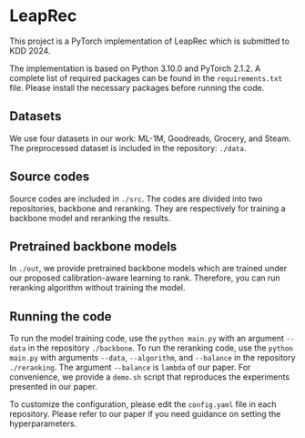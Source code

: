# LeapRec
This project is a PyTorch implementation of LeapRec which is submitted to KDD 2024.

The implementation is based on Python 3.10.0 and PyTorch 2.1.2.
A complete list of required packages can be found in the `requirements.txt` file.
Please install the necessary packages before running the code.

## Datasets
We use four datasets in our work: ML-1M, Goodreads, Grocery, and Steam.
The preprocessed dataset is included in the repository: `./data`.

## Source codes
Source codes are included in `./src`.
The codes are divided into two repositories, backbone and reranking.
They are respectively for training a backbone model and reranking the results.

## Pretrained backbone models
In `./out`, we provide pretrained backbone models which are trained under our proposed calibration-aware learning to rank.
Therefore, you can run reranking algorithm without training the model.

## Running the code
To run the model training code, use the `python main.py` with an argument `--data` in the repository `./backbone`.
To run the reranking code, use the `python main.py` with arguments `--data`, `--algorithm`, and `--balance` in the repository `./reranking`.
The argument `--balance` is `lambda` of our paper.
For convenience, we provide a `demo.sh` script that reproduces the experiments presented in our paper.

To customize the configuration, please edit the `config.yaml` file in each repository.
Please refer to our paper if you need guidance on setting the hyperparameters.
